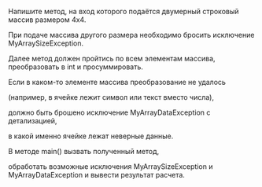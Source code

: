 Напишите метод, на вход которого подаётся двумерный строковый массив размером 4х4.

При подаче массива другого размера необходимо бросить исключение MyArraySizeException.

Далее метод должен пройтись по всем элементам массива, преобразовать в int и просуммировать. 

Если в каком-то элементе массива преобразование не удалось 

(например, в ячейке лежит символ или текст вместо числа), 

должно быть брошено исключение MyArrayDataException с детализацией,

в какой именно ячейке лежат неверные данные.

В методе main() вызвать полученный метод, 

обработать возможные исключения MyArraySizeException и MyArrayDataException и вывести результат расчета.